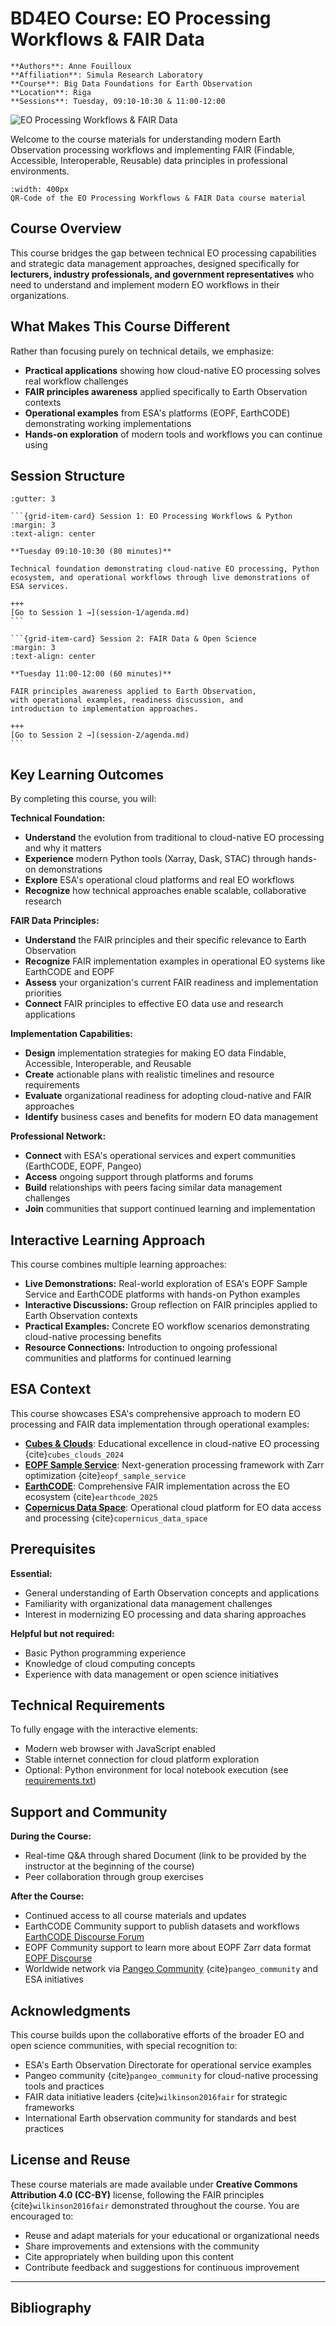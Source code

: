 # BD4EO Course: EO Processing Workflows & FAIR Data


```{margin}
**Authors**: Anne Fouilloux  
**Affiliation**: Simula Research Laboratory  
**Course**: Big Data Foundations for Earth Observation  
**Location**: Riga  
**Sessions**: Tuesday, 09:10-10:30 & 11:00-12:00
```
![EO Processing Workflows & FAIR Data](images/main-image.png)

Welcome to the course materials for understanding modern Earth Observation processing workflows and implementing FAIR (Findable, Accessible, Interoperable, Reusable) data principles in professional environments.

```{figure} images/main-QRcode.png
:width: 400px
QR-Code of the EO Processing Workflows & FAIR Data course material
```

## Course Overview

This course bridges the gap between technical EO processing capabilities and strategic data management approaches, designed specifically for **lecturers, industry professionals, and government representatives** who need to understand and implement modern EO workflows in their organizations.

## What Makes This Course Different

Rather than focusing purely on technical details, we emphasize:

* **Practical applications** showing how cloud-native EO processing solves real workflow challenges
* **FAIR principles awareness** applied specifically to Earth Observation contexts  
* **Operational examples** from ESA's platforms (EOPF, EarthCODE) demonstrating working implementations
* **Hands-on exploration** of modern tools and workflows you can continue using

## Session Structure

````{grid} 1 1 2 2
:gutter: 3

```{grid-item-card} Session 1: EO Processing Workflows & Python
:margin: 3
:text-align: center

**Tuesday 09:10-10:30 (80 minutes)**

Technical foundation demonstrating cloud-native EO processing, Python ecosystem, and operational workflows through live demonstrations of ESA services.

+++
[Go to Session 1 →](session-1/agenda.md)
```

```{grid-item-card} Session 2: FAIR Data & Open Science  
:margin: 3
:text-align: center

**Tuesday 11:00-12:00 (60 minutes)**

FAIR principles awareness applied to Earth Observation, 
with operational examples, readiness discussion, and 
introduction to implementation approaches.

+++
[Go to Session 2 →](session-2/agenda.md)
```
````
## Key Learning Outcomes

By completing this course, you will:

**Technical Foundation:**
- **Understand** the evolution from traditional to cloud-native EO processing and why it matters
- **Experience** modern Python tools (Xarray, Dask, STAC) through hands-on demonstrations
- **Explore** ESA's operational cloud platforms and real EO workflows
- **Recognize** how technical approaches enable scalable, collaborative research

**FAIR Data Principles:**
- **Understand** the FAIR principles and their specific relevance to Earth Observation
- **Recognize** FAIR implementation examples in operational EO systems like EarthCODE and EOPF
- **Assess** your organization's current FAIR readiness and implementation priorities
- **Connect** FAIR principles to effective EO data use and research applications

**Implementation Capabilities:**
- **Design** implementation strategies for making EO data Findable, Accessible, Interoperable, and Reusable
- **Create** actionable plans with realistic timelines and resource requirements
- **Evaluate** organizational readiness for adopting cloud-native and FAIR approaches
- **Identify** business cases and benefits for modern EO data management

**Professional Network:**
- **Connect** with ESA's operational services and expert communities (EarthCODE, EOPF, Pangeo)
- **Access** ongoing support through platforms and forums
- **Build** relationships with peers facing similar data management challenges
- **Join** communities that support continued learning and implementation

## Interactive Learning Approach

This course combines multiple learning approaches:

- **Live Demonstrations:** Real-world exploration of ESA's EOPF Sample Service and EarthCODE platforms with hands-on Python examples
- **Interactive Discussions:** Group reflection on FAIR principles applied to Earth Observation contexts
- **Practical Examples:** Concrete EO workflow scenarios demonstrating cloud-native processing benefits
- **Resource Connections:** Introduction to ongoing professional communities and platforms for continued learning

## ESA Context

This course showcases ESA's comprehensive approach to modern EO processing and FAIR data implementation through operational examples:

- **[Cubes & Clouds](https://eo-college.org/courses/cubes-and-clouds)**: Educational excellence in cloud-native EO processing {cite}`cubes_clouds_2024`
- **[EOPF Sample Service](https://zarr.eopf.copernicus.eu/)**: Next-generation processing framework with Zarr optimization {cite}`eopf_sample_service`
- **[EarthCODE](https://earthcode.esa.int)**: Comprehensive FAIR implementation across the EO ecosystem {cite}`earthcode_2025`
- **[Copernicus Data Space](https://dataspace.copernicus.eu/)**: Operational cloud platform for EO data access and processing {cite}`copernicus_data_space`

## Prerequisites

**Essential:**
- General understanding of Earth Observation concepts and applications
- Familiarity with organizational data management challenges
- Interest in modernizing EO processing and data sharing approaches

**Helpful but not required:**
- Basic Python programming experience
- Knowledge of cloud computing concepts
- Experience with data management or open science initiatives

## Technical Requirements

To fully engage with the interactive elements:
- Modern web browser with JavaScript enabled
- Stable internet connection for cloud platform exploration
- Optional: Python environment for local notebook execution (see [requirements.txt](https://github.com/your-repo/bd4eo-course/blob/main/requirements.txt))

## Support and Community

**During the Course:**
- Real-time Q&A through shared Document (link to be provided by the instructor at the beginning of the course)
- Peer collaboration through group exercises

**After the Course:**
- Continued access to all course materials and updates
- EarthCODE Community support to publish datasets and workflows [EarthCODE Discourse Forum](https://discourse-earthcode.eox.at/)
- EOPF Community support to learn more about EOPF Zarr data format [EOPF Discourse](https://discourse.eopf.copernicus.eu)
- Worldwide network via [Pangeo Community](https://pangeo.io/) {cite}`pangeo_community` and ESA initiatives

## Acknowledgments

This course builds upon the collaborative efforts of the broader EO and open science communities, with special recognition to:
- ESA's Earth Observation Directorate for operational service examples
- Pangeo community {cite}`pangeo_community` for cloud-native processing tools and practices
- FAIR data initiative leaders {cite}`wilkinson2016fair` for strategic frameworks
- International Earth observation community for standards and best practices

## License and Reuse

These course materials are made available under **Creative Commons Attribution 4.0 (CC-BY)** license, following the FAIR principles {cite}`wilkinson2016fair` demonstrated throughout the course. You are encouraged to:
- Reuse and adapt materials for your educational or organizational needs
- Share improvements and extensions with the community
- Cite appropriately when building upon this content
- Contribute feedback and suggestions for continuous improvement

---

## Bibliography

```{bibliography}
```
